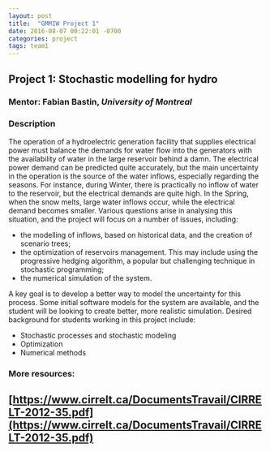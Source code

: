 ```yaml
---
layout: post
title:  "GMMIW Project 1"
date: 2016-08-07 00:22:01 -0700
categories: project
tags: team1
---
```



## Project 1: Stochastic modelling for hydro

### Mentor: Fabian Bastin, *University of Montreal*

### Description
The operation of a hydroelectric generation facility that supplies electrical
power must balance the demands for water flow into the generators with the
availability of water in the large reservoir behind a damn. The electrical power
demand can be predicted quite accurately, but the main uncertainty in the
operation is the source of the water inflows, especially regarding the seasons.
For instance, during Winter, there is practically no inflow of water to the
reservoir, but the electrical demands are quite high.  In the Spring, when the
snow melts, large water inflows occur, while the electrical demand becomes
smaller. Various questions arise in analysing this situation, and the project
will focus on a number of issues, including:

* the modelling of inflows, based on historical data, and the creation of
  scenario trees;
* the optimization of reservoirs management. This may include using the
  progressive hedging algorithm, a popular but challenging technique in
  stochastic programming;
* the numerical simulation of the system.

A key goal is to develop a better way to model the uncertainty for this process.
Some initial software models for the system are available, and the student will
be looking to create better, more realistic simulation.  Desired background for
students working in this project include:

* Stochastic processes and stochastic modeling
* Optimization
* Numerical methods

### More resources:
[https://www.cirrelt.ca/DocumentsTravail/CIRRELT-2012-35.pdf](https://www.cirrelt.ca/DocumentsTravail/CIRRELT-2012-35.pdf)
-
